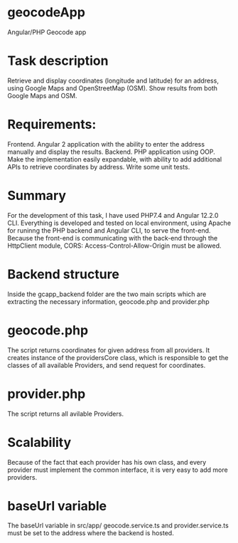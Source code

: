 # geocodeApp
Angular/PHP Geocode app

# Task description
Retrieve and display coordinates (longitude and latitude) for an address, using Google Maps and OpenStreetMap (OSM). Show results from both Google Maps and OSM.

# Requirements:

Frontend. Angular 2 application with the ability to enter the address manually and display the results.
Backend. PHP application using OOP. Make the implementation easily expandable, with ability to add additional APIs to retrieve coordinates by address. Write some unit tests.

# Summary
For the development of this task, I have used PHP7.4 and Angular 12.2.0 CLI. Everything is developed and tested on local environment, using Apache for runinng the PHP backend and Angular CLI, to serve the front-end. Because the front-end is communicating with the back-end through the HttpClient module, CORS: Access-Control-Allow-Origin must be allowed.

# Backend structure
Inside the gcapp_backend folder are the two main scripts which are extracting the necessary information, geocode.php and provider.php

# geocode.php
The script returns coordinates for given address from all providers. It creates instance of the providersCore class, which is responsible to get the classes of all available Providers, and send request for coordinates.

# provider.php
The script returns all avilable Providers.

# Scalability
Because of the fact that each provider has his own class, and every provider must implement the common interface, it is very easy to add more providers.

# baseUrl variable
The baseUrl variable in src/app/ geocode.service.ts and provider.service.ts must be set to the address where the backend is hosted.
